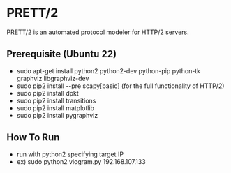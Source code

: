 PRETT/2
=============

PRETT/2 is an automated protocol modeler for HTTP/2 servers.

## Prerequisite (Ubuntu 22)
- sudo apt-get install python2 python2-dev python-pip python-tk graphviz libgraphviz-dev
- sudo pip2 install --pre scapy[basic] (for the full functionality of HTTP/2)
- sudo pip2 install dpkt
- sudo pip2 install transitions
- sudo pip2 install matplotlib
- sudo pip2 install pygraphviz

## How To Run

- run with python2 specifying target IP
- ex) sudo python2 viogram.py 192.168.107.133

